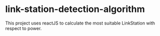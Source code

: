 # link-station-detection-algorithm
This project uses reactJS to calculate the most suitable LinkStation with respect to power.  
